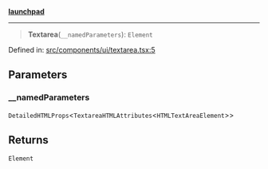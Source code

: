 [**launchpad**](index.md)

***

> **Textarea**(`__namedParameters`): `Element`

Defined in: [src/components/ui/textarea.tsx:5](https://github.com/victorbratov/launchpad/blob/3cec89d9fa4be2794c552b4b2e488c08b6798868/src/components/ui/textarea.tsx#L5)

## Parameters

### \_\_namedParameters

`DetailedHTMLProps`\<`TextareaHTMLAttributes`\<`HTMLTextAreaElement`\>\>

## Returns

`Element`
